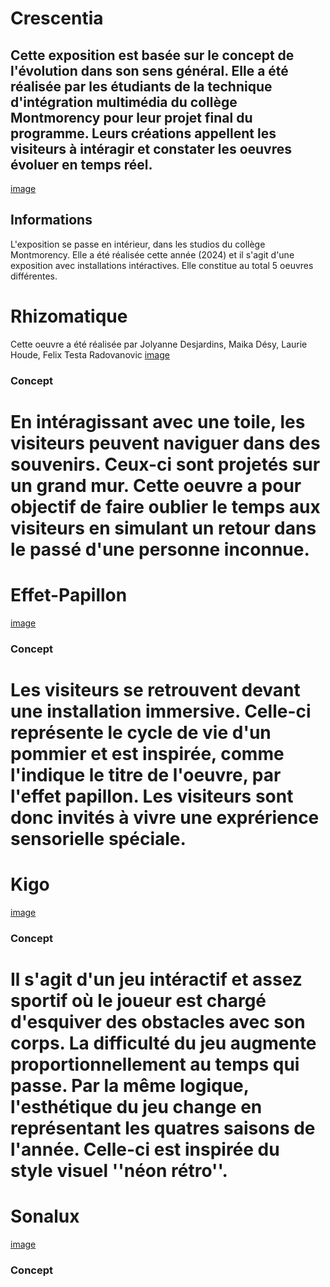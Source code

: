 # Crescentia
## Cette exposition est basée sur le concept de l'évolution dans son sens général. Elle a été réalisée par les étudiants de la technique d'intégration multimédia du collège Montmorency pour leur projet final du programme. Leurs créations appellent les visiteurs à intéragir et constater les oeuvres évoluer en temps réel.

[image]()

## Informations 
L'exposition se passe en intérieur, dans les studios du collège Montmorency. Elle a été réalisée cette année (2024) et il s'agit d'une exposition avec installations intéractives. Elle constitue au total 5 oeuvres différentes.

# Rhizomatique
Cette oeuvre a été réalisée par Jolyanne Desjardins, Maika Désy, Laurie Houde, Felix Testa Radovanovic
[image]()

### Concept
# En intéragissant avec une toile, les visiteurs peuvent naviguer dans des souvenirs. Ceux-ci sont projetés sur un grand mur. Cette oeuvre a pour objectif de faire oublier le temps aux visiteurs en simulant un retour dans le passé d'une personne inconnue.   

# Effet-Papillon
[image]()

### Concept
# Les visiteurs se retrouvent devant une installation immersive. Celle-ci représente le cycle de vie d'un pommier et est inspirée, comme l'indique le titre de l'oeuvre, par l'effet papillon. Les visiteurs sont donc invités à vivre une exprérience sensorielle spéciale. 

# Kigo
[image]()

### Concept
# Il s'agit d'un jeu intéractif et assez sportif où le joueur est chargé d'esquiver des obstacles avec son corps. La difficulté du jeu augmente proportionnellement au temps qui passe. Par la même logique, l'esthétique du jeu change en représentant les quatres saisons de l'année. Celle-ci est inspirée du style visuel ''néon rétro''.

# Sonalux
[image]()

### Concept
# 

